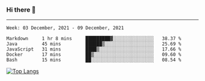 ### Hi there 👋
---
<!--START_SECTION:waka-->
```text
Week: 03 December, 2021 - 09 December, 2021

Markdown     1 hr 8 mins     █████████▓░░░░░░░░░░░░░░░   38.37 % 
Java         45 mins         ██████▒░░░░░░░░░░░░░░░░░░   25.69 % 
JavaScript   31 mins         ████▒░░░░░░░░░░░░░░░░░░░░   17.66 % 
Docker       17 mins         ██▒░░░░░░░░░░░░░░░░░░░░░░   09.60 % 
Bash         15 mins         ██░░░░░░░░░░░░░░░░░░░░░░░   08.54 % 
```
<!--END_SECTION:waka-->

[![Top Langs](https://github-readme-stats.vercel.app/api/top-langs/?username=HyunAh-iia&layout=compact)](https://github.com/anuraghazra/github-readme-stats)
<!--
**HyunAh-iia/HyunAh-iia** is a ✨ _special_ ✨ repository because its `README.md` (this file) appears on your GitHub profile.

Here are some ideas to get you started:

- 🔭 I’m currently working on ...
- 🌱 I’m currently learning ...
- 👯 I’m looking to collaborate on ...
- 🤔 I’m looking for help with ...
- 💬 Ask me about ...
- 📫 How to reach me: ...
- 😄 Pronouns: ...
- ⚡ Fun fact: ...
-->
